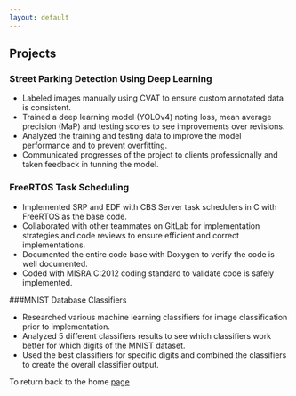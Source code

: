 ```yaml
---
layout: default
---
```


## Projects

### Street Parking Detection Using Deep Learning

*	Labeled images manually using CVAT to ensure custom annotated data is consistent.
*	Trained a deep learning model (YOLOv4) noting loss, mean average precision (MaP) and testing scores to see improvements over revisions.
*	Analyzed the training and testing data to improve the model performance and to prevent overfitting.
*	Communicated progresses of the project to clients professionally and taken feedback in tunning the model.

### FreeRTOS Task Scheduling

*	Implemented SRP and EDF with CBS Server task schedulers in C with FreeRTOS as the base code.
*	Collaborated with other teammates on GitLab for implementation strategies and code reviews to ensure efficient and correct implementations.
*	Documented the entire code base with Doxygen to verify the code is well documented.
*	Coded with MISRA C:2012 coding standard to validate code is safely implemented.

###MNIST Database Classifiers

*	Researched various machine learning classifiers for image classification prior to implementation.
*	Analyzed 5 different classifiers results to see which classifiers work better for which digits of the MNIST dataset.
*	Used the best classifiers for specific digits and combined the classifiers to create the overall classifier output.

To return back to the home [page](./)

